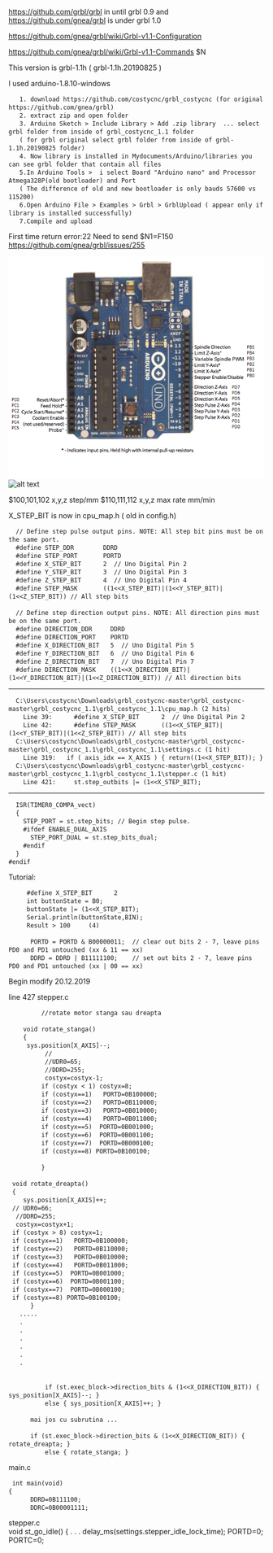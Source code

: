 https://github.com/grbl/grbl in until grbl 0.9 and https://github.com/gnea/grbl is under grbl 1.0

https://github.com/gnea/grbl/wiki/Grbl-v1.1-Configuration

https://github.com/gnea/grbl/wiki/Grbl-v1.1-Commands  $N

This version is grbl-1.1h ( grbl-1.1h.20190825 )

I used arduino-1.8.10-windows

       1. download https://github.com/costycnc/grbl_costycnc (for original https://github.com/gnea/grbl)
       2. extract zip and open folder 
       3. Arduino Sketch > Include Library > Add .zip library  ... select grbl folder from inside of grbl_costycnc_1.1 folder
       ( for grbl original select grbl folder from inside of grbl-1.1h.20190825 folder)
       4. Now library is installed in Mydocuments/Arduino/libraries you can see grbl folder that contain all files
       5.In Arduino Tools >  i select Board "Arduino nano" and Processor  Atmega328P(old bootloader) and Port
       ( The difference of old and new bootloader is only bauds 57600 vs 115200)
       6.Open Arduino File > Examples > Grbl > GrblUpload ( appear only if library is installed successfully)
       7.Compile and upload
       
First time return error:22  Need to send $N1=F150 https://github.com/gnea/grbl/issues/255       
       
![alt text](https://github.com/costycnc/grbl_costycnc/blob/master/grbl_costycnc_1.1/v0.9%2B.png)
![alt text](http://www.costycnc.it/arduino.jpg)

$100,101,102 x,y,z step/mm
$110,111,112 x,y,z max rate mm/min

X_STEP_BIT is now in  cpu_map.h ( old in config.h)


	  // Define step pulse output pins. NOTE: All step bit pins must be on the same port.
	  #define STEP_DDR        DDRD
	  #define STEP_PORT       PORTD
	  #define X_STEP_BIT      2  // Uno Digital Pin 2
	  #define Y_STEP_BIT      3  // Uno Digital Pin 3
	  #define Z_STEP_BIT      4  // Uno Digital Pin 4
	  #define STEP_MASK       ((1<<X_STEP_BIT)|(1<<Y_STEP_BIT)|(1<<Z_STEP_BIT)) // All step bits

	  // Define step direction output pins. NOTE: All direction pins must be on the same port.
	  #define DIRECTION_DDR     DDRD
	  #define DIRECTION_PORT    PORTD
	  #define X_DIRECTION_BIT   5  // Uno Digital Pin 5
	  #define Y_DIRECTION_BIT   6  // Uno Digital Pin 6
	  #define Z_DIRECTION_BIT   7  // Uno Digital Pin 7
	  #define DIRECTION_MASK    ((1<<X_DIRECTION_BIT)|(1<<Y_DIRECTION_BIT)|(1<<Z_DIRECTION_BIT)) // All direction bits

----

	  
	  C:\Users\costycnc\Downloads\grbl_costycnc-master\grbl_costycnc-master\grbl_costycnc_1.1\grbl_costycnc_1.1\cpu_map.h (2 hits)
		Line 39: 	  #define X_STEP_BIT      2  // Uno Digital Pin 2
		Line 42: 	  #define STEP_MASK       ((1<<X_STEP_BIT)|(1<<Y_STEP_BIT)|(1<<Z_STEP_BIT)) // All step bits
	  C:\Users\costycnc\Downloads\grbl_costycnc-master\grbl_costycnc-master\grbl_costycnc_1.1\grbl_costycnc_1.1\settings.c (1 hit)
		Line 319:   if ( axis_idx == X_AXIS ) { return((1<<X_STEP_BIT)); }
	  C:\Users\costycnc\Downloads\grbl_costycnc-master\grbl_costycnc-master\grbl_costycnc_1.1\grbl_costycnc_1.1\stepper.c (1 hit)
		Line 421:     st.step_outbits |= (1<<X_STEP_BIT);
----
	  ISR(TIMER0_COMPA_vect)
	  {
		STEP_PORT = st.step_bits; // Begin step pulse.
		#ifdef ENABLE_DUAL_AXIS
		  STEP_PORT_DUAL = st.step_bits_dual;
		#endif
	  }
	#endif
	
	      
Tutorial:

		 #define X_STEP_BIT      2 
		 int buttonState = B0;
		 buttonState |= (1<<X_STEP_BIT);
		 Serial.println(buttonState,BIN);
		 Result > 100     (4)
	      
	      PORTD = PORTD & B00000011;  // clear out bits 2 - 7, leave pins PD0 and PD1 untouched (xx & 11 == xx)
	      DDRD = DDRD | B11111100;    // set out bits 2 - 7, leave pins PD0 and PD1 untouched (xx | 00 == xx)
	      
Begin modify 20.12.2019	     

line 427 stepper.c

             //rotate motor stanga sau dreapta

		void rotate_stanga()
		{
		 sys.position[X_AXIS]--;
		      //
		      //UDR0=65;
		      //DDRD=255;
		      costyx=costyx-1;
		     if (costyx < 1) costyx=8;
		     if (costyx==1)   PORTD=0B100000;
		     if (costyx==2)   PORTD=0B110000;
		     if (costyx==3)   PORTD=0B010000;
		     if (costyx==4)   PORTD=0B011000;
		     if (costyx==5)  PORTD=0B001000;
		     if (costyx==6)  PORTD=0B001100;
		     if (costyx==7)  PORTD=0B000100;
		     if (costyx==8) PORTD=0B100100;

			 }
	 
	 void rotate_dreapta()
	 {
		sys.position[X_AXIS]++;
     // UDR0=66;
      //DDRD=255;
      costyx=costyx+1;
     if (costyx > 8) costyx=1;
     if (costyx==1)   PORTD=0B100000;
     if (costyx==2)   PORTD=0B110000;
     if (costyx==3)   PORTD=0B010000;
     if (costyx==4)   PORTD=0B011000;
     if (costyx==5)  PORTD=0B001000;
     if (costyx==6)  PORTD=0B001100;
     if (costyx==7)  PORTD=0B000100;
     if (costyx==8) PORTD=0B100100; 
		  }
       .....
       .
       .
       .
       .
       .
       .
       

              if (st.exec_block->direction_bits & (1<<X_DIRECTION_BIT)) { sys_position[X_AXIS]--; }
              else { sys_position[X_AXIS]++; }
	      
	      mai jos cu subrutina ...
	      
	      if (st.exec_block->direction_bits & (1<<X_DIRECTION_BIT)) { rotate_dreapta; }
              else { rotate_stanga; }
	      
	      

     

main.c

     int main(void)
    {
          DDRD=0B111100;
          DDRC=0B00001111;
	  
stepper.c	  
	  void st_go_idle() 
        {
	.
	.
	.
        delay_ms(settings.stepper_idle_lock_time);
	PORTD=0;
	PORTC=0;	  
	  
